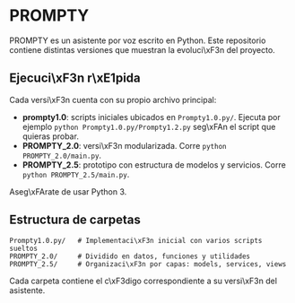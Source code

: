 # PROMPTY

PROMPTY es un asistente por voz escrito en Python. Este repositorio contiene distintas versiones que muestran la evoluci\xF3n del proyecto.

## Ejecuci\xF3n r\xE1pida

Cada versi\xF3n cuenta con su propio archivo principal:

- **prompty1.0**: scripts iniciales ubicados en `Prompty1.0.py/`. Ejecuta por ejemplo `python Prompty1.0.py/Prompty1.2.py` seg\xFAn el script que quieras probar.
- **PROMPTY_2.0**: versi\xF3n modularizada. Corre `python PROMPTY_2.0/main.py`.
- **PROMPTY_2.5**: prototipo con estructura de modelos y servicios. Corre `python PROMPTY_2.5/main.py`.

Aseg\xFArate de usar Python 3.

## Estructura de carpetas

```
Prompty1.0.py/   # Implementaci\xF3n inicial con varios scripts sueltos
PROMPTY_2.0/     # Dividido en datos, funciones y utilidades
PROMPTY_2.5/     # Organizaci\xF3n por capas: models, services, views
```

Cada carpeta contiene el c\xF3digo correspondiente a su versi\xF3n del asistente.
